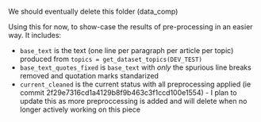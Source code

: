 We should eventually delete this folder (data_comp)

Using this for now, to show-case the results of pre-processing in an easier way. It includes:

* `base_text` is the text (one line per paragraph per article per topic) produced from `topics = get_dataset_topics(DEV_TEST)` 
* `base_text_quotes_fixed` is `base_text` with *only* the spurious line breaks removed and quotation marks standarized
* `current_cleaned` is the current status with all preprocessing applied (ie commit 2f29e7316cd1a4129b8f9b463c3f1ccd100e1554) - I plan to update this as more preproccessing is added and will delete when no longer actively working on this piece 